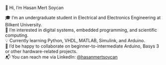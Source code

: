 👋 Hi, I’m Hasan Mert Soycan

🎓 I’m an undergraduate student in Electrical and Electronics Engineering at Bilkent University.  
🔧 I’m interested in digital systems, embedded programming, and scientific computing.  
💡 Currently learning Python, VHDL, MATLAB, Simulink, and Arduino.  
🤝 I’d be happy to collaborate on beginner-to-intermediate Arduino, Basys 3 or other hardware-related projects.  
📬 You can reach me via LinkedIn: [@hasanmertsoycan](https://www.linkedin.com/in/hasanmertsoycan/)
